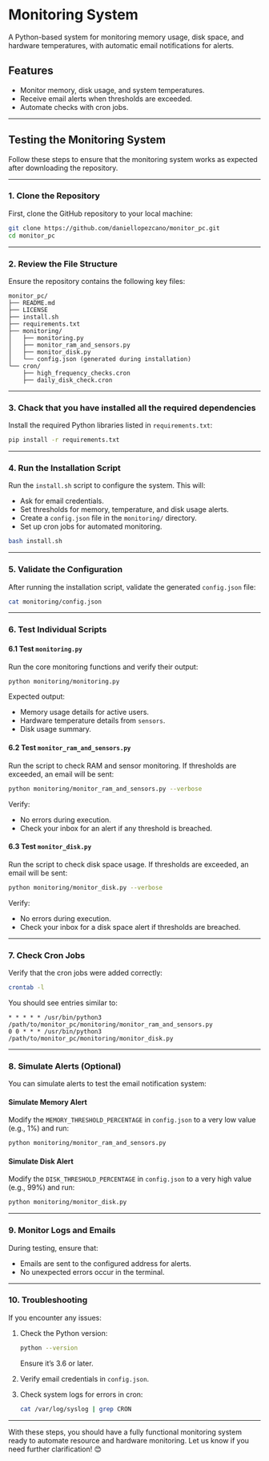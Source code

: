 # Monitoring System

A Python-based system for monitoring memory usage, disk space, and hardware temperatures, with automatic email notifications for alerts.

## Features
- Monitor memory, disk usage, and system temperatures.
- Receive email alerts when thresholds are exceeded.
- Automate checks with cron jobs.

---

## Testing the Monitoring System

Follow these steps to ensure that the monitoring system works as expected after downloading the repository.

---

### 1. Clone the Repository

First, clone the GitHub repository to your local machine:

```bash
git clone https://github.com/daniellopezcano/monitor_pc.git
cd monitor_pc
```

---

### 2. Review the File Structure

Ensure the repository contains the following key files:

```plaintext
monitor_pc/
├── README.md
├── LICENSE
├── install.sh
├── requirements.txt
├── monitoring/
│   ├── monitoring.py
│   ├── monitor_ram_and_sensors.py
│   ├── monitor_disk.py
│   └── config.json (generated during installation)
└── cron/
    ├── high_frequency_checks.cron
    ├── daily_disk_check.cron
```

---

### 3. Chack that you have installed all the required dependencies

Install the required Python libraries listed in `requirements.txt`:

```bash
pip install -r requirements.txt
```

---

### 4. Run the Installation Script

Run the `install.sh` script to configure the system. This will:
- Ask for email credentials.
- Set thresholds for memory, temperature, and disk usage alerts.
- Create a `config.json` file in the `monitoring/` directory.
- Set up cron jobs for automated monitoring.

```bash
bash install.sh
```

---

### 5. Validate the Configuration

After running the installation script, validate the generated `config.json` file:

```bash
cat monitoring/config.json
```

---

### 6. Test Individual Scripts

#### **6.1 Test `monitoring.py`**
Run the core monitoring functions and verify their output:

```bash
python monitoring/monitoring.py
```

Expected output:
- Memory usage details for active users.
- Hardware temperature details from `sensors`.
- Disk usage summary.

#### **6.2 Test `monitor_ram_and_sensors.py`**
Run the script to check RAM and sensor monitoring. If thresholds are exceeded, an email will be sent:

```bash
python monitoring/monitor_ram_and_sensors.py --verbose
```

Verify:
- No errors during execution.
- Check your inbox for an alert if any threshold is breached.

#### **6.3 Test `monitor_disk.py`**
Run the script to check disk space usage. If thresholds are exceeded, an email will be sent:

```bash
python monitoring/monitor_disk.py --verbose
```

Verify:
- No errors during execution.
- Check your inbox for a disk space alert if thresholds are breached.

---

### 7. Check Cron Jobs

Verify that the cron jobs were added correctly:

```bash
crontab -l
```

You should see entries similar to:

```plaintext
* * * * * /usr/bin/python3 /path/to/monitor_pc/monitoring/monitor_ram_and_sensors.py
0 0 * * * /usr/bin/python3 /path/to/monitor_pc/monitoring/monitor_disk.py
```

---

### 8. Simulate Alerts (Optional)

You can simulate alerts to test the email notification system:

#### **Simulate Memory Alert**
Modify the `MEMORY_THRESHOLD_PERCENTAGE` in `config.json` to a very low value (e.g., 1%) and run:

```bash
python monitoring/monitor_ram_and_sensors.py
```

#### **Simulate Disk Alert**
Modify the `DISK_THRESHOLD_PERCENTAGE` in `config.json` to a very high value (e.g., 99%) and run:

```bash
python monitoring/monitor_disk.py
```

---

### 9. Monitor Logs and Emails

During testing, ensure that:
- Emails are sent to the configured address for alerts.
- No unexpected errors occur in the terminal.

---

### 10. Troubleshooting

If you encounter any issues:
1. Check the Python version:
   ```bash
   python --version
   ```
   Ensure it’s 3.6 or later.

2. Verify email credentials in `config.json`.
3. Check system logs for errors in cron:
   ```bash
   cat /var/log/syslog | grep CRON
   ```

---

With these steps, you should have a fully functional monitoring system ready to automate resource and hardware monitoring. Let us know if you need further clarification! 😊
